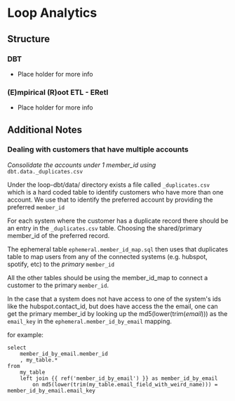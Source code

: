 # Loop Analytics

## Structure
### DBT
 - Place holder for more info
### (E)mpirical (R)oot ETL - ERetl
 - Place holder for more info

## Additional Notes

### Dealing with customers that have multiple accounts

*Consolidate the accounts under 1 member_id using* `dbt.data._duplicates.csv`

Under the loop-dbt/data/ directory exists a file called `_duplicates.csv` which is a hard coded table to identify customers who have more than one account. We use that to identify the preferred account by providing the preferred `member_id`

For each system where the customer has a duplicate record there should be an entry in the `_duplicates.csv` table. Choosing the shared/primary member_id of the preferred record.

The ephemeral table `ephemeral.member_id_map.sql` then uses that duplicates table to map users from any of the connected systems (e.g. hubspot, spotify, etc) to the *primary* `member_id`

All the other tables should be using the member_id_map to connect a customer to the primary `member_id`.

In the case that a system does not have access to one of the system's ids like the hubspot.contact_id, but does have access the the email, one can get the primary member_id by looking up the md5(lower(trim(*email*))) as the `email_key` in the `ephemeral.member_id_by_email` mapping. 

for example:
```
select 
    member_id_by_email.member_id
    , my_table.*
from 
    my_table
    left join {{ ref('member_id_by_email') }} as member_id_by_email 
        on md5(lower(trim(my_table.email_field_with_weird_name))) = member_id_by_email.email_key
```